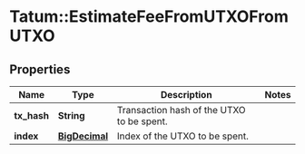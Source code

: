 # Tatum::EstimateFeeFromUTXOFromUTXO

## Properties
Name | Type | Description | Notes
------------ | ------------- | ------------- | -------------
**tx_hash** | **String** | Transaction hash of the UTXO to be spent. | 
**index** | [**BigDecimal**](BigDecimal.md) | Index of the UTXO to be spent. | 

